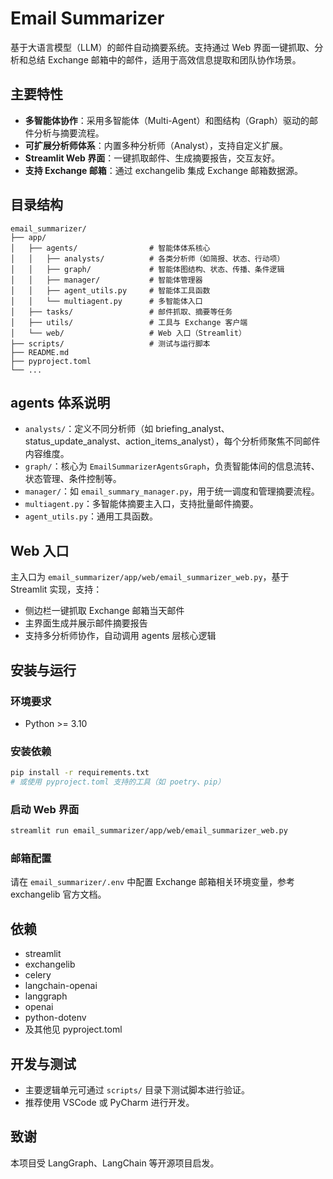 # Email Summarizer

基于大语言模型（LLM）的邮件自动摘要系统。支持通过 Web 界面一键抓取、分析和总结 Exchange 邮箱中的邮件，适用于高效信息提取和团队协作场景。

## 主要特性

- **多智能体协作**：采用多智能体（Multi-Agent）和图结构（Graph）驱动的邮件分析与摘要流程。
- **可扩展分析师体系**：内置多种分析师（Analyst），支持自定义扩展。
- **Streamlit Web 界面**：一键抓取邮件、生成摘要报告，交互友好。
- **支持 Exchange 邮箱**：通过 exchangelib 集成 Exchange 邮箱数据源。

## 目录结构

```
email_summarizer/
├── app/
│   ├── agents/                # 智能体体系核心
│   │   ├── analysts/          # 各类分析师（如简报、状态、行动项）
│   │   ├── graph/             # 智能体图结构、状态、传播、条件逻辑
│   │   ├── manager/           # 智能体管理器
│   │   ├── agent_utils.py     # 智能体工具函数
│   │   └── multiagent.py      # 多智能体入口
│   ├── tasks/                 # 邮件抓取、摘要等任务
│   ├── utils/                 # 工具与 Exchange 客户端
│   └── web/                   # Web 入口（Streamlit）
├── scripts/                   # 测试与运行脚本
├── README.md
├── pyproject.toml
└── ...
```

## agents 体系说明

- `analysts/`：定义不同分析师（如 briefing_analyst、status_update_analyst、action_items_analyst），每个分析师聚焦不同邮件内容维度。
- `graph/`：核心为 `EmailSummarizerAgentsGraph`，负责智能体间的信息流转、状态管理、条件控制等。
- `manager/`：如 `email_summary_manager.py`，用于统一调度和管理摘要流程。
- `multiagent.py`：多智能体摘要主入口，支持批量邮件摘要。
- `agent_utils.py`：通用工具函数。

## Web 入口

主入口为 `email_summarizer/app/web/email_summarizer_web.py`，基于 Streamlit 实现，支持：

- 侧边栏一键抓取 Exchange 邮箱当天邮件
- 主界面生成并展示邮件摘要报告
- 支持多分析师协作，自动调用 agents 层核心逻辑

## 安装与运行

### 环境要求

- Python >= 3.10

### 安装依赖

```bash
pip install -r requirements.txt
# 或使用 pyproject.toml 支持的工具（如 poetry、pip）
```

### 启动 Web 界面

```bash
streamlit run email_summarizer/app/web/email_summarizer_web.py
```

### 邮箱配置

请在 `email_summarizer/.env` 中配置 Exchange 邮箱相关环境变量，参考 exchangelib 官方文档。

## 依赖

- streamlit
- exchangelib
- celery
- langchain-openai
- langgraph
- openai
- python-dotenv
- 及其他见 pyproject.toml

## 开发与测试

- 主要逻辑单元可通过 `scripts/` 目录下测试脚本进行验证。
- 推荐使用 VSCode 或 PyCharm 进行开发。

## 致谢

本项目受 LangGraph、LangChain 等开源项目启发。
